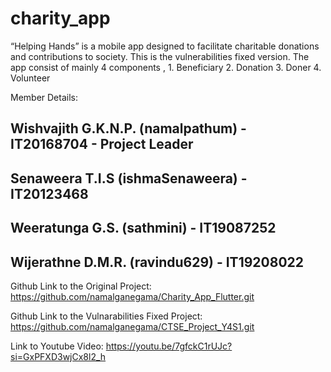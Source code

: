 # charity_app

“Helping Hands” is a mobile app designed to facilitate charitable donations and contributions to society. This is the vulnerabilities fixed version. The app consist of mainly 4 components ,
	1. Beneficiary
	2. Donation
	3. Doner
	4. Volunteer

Member Details:
## Wishvajith G.K.N.P. (namalpathum) - IT20168704 - Project Leader
## Senaweera T.I.S (ishmaSenaweera) - IT20123468
## Weeratunga G.S. (sathmini) - IT19087252
## Wijerathne D.M.R. (ravindu629) - IT19208022


Github Link to the Original Project: 
https://github.com/namalganegama/Charity_App_Flutter.git
 
Github Link to the Vulnarabilities Fixed Project: 
https://github.com/namalganegama/CTSE_Project_Y4S1.git

Link to Youtube Video: 
https://youtu.be/7gfckC1rUJc?si=GxPFXD3wjCx8l2_h

